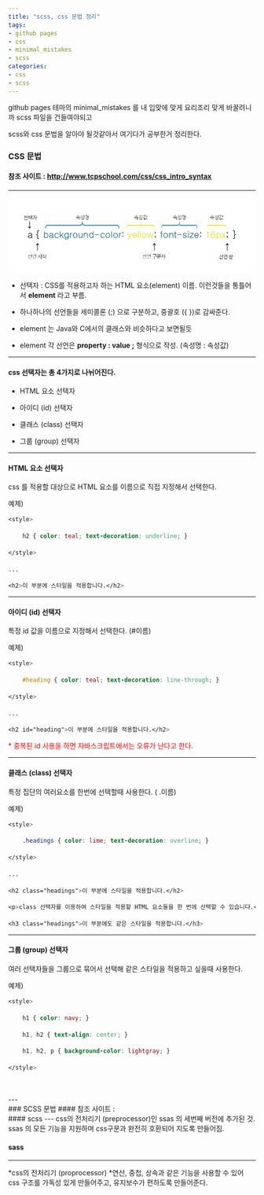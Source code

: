 ```yaml
---
title: "scss, css 문법 정리"
tags:
- github pages
- css
- minimal_mistakes
- scss
categories:
- css
- scss
---
```


github pages 테마의 minimal_mistakes 를 내 입맞에 맞게 요리조리 맞게 바꿀려니까 scss 파일을 건들여야되고

scss와 css 문법을 알아야 될것같아서 여기다가 공부한거 정리한다.




### CSS 문법
#### 참조 사이트  : <http://www.tcpschool.com/css/css_intro_syntax>
----------------------------------------------------------------------------------------------------------------------------------------





![css_syntax](/assets/image/posts_image/post_css_study/img_css_syntax.png)



* 선택자 :  CSS를 적용하고자 하는 HTML 요소(element) 이름. 이런것들을 통틀어서 **element** 라고 부름.

*  하나하나의 선언들을 세미콜론 (;) 으로 구분하고, 중괄호 ({  })로 감싸준다.

* element 는 Java와 C에서의 클래스와 비슷하다고 보면될듯

* element 각 선언은 **property : value ;** 형식으로 작성. (속성명 : 속성값)

---


#### css 선택자는 총 4가지로 나뉘어진다.

* HTML 요소 선택자

* 아이디 (id) 선택자

* 클래스 (class) 선택자

* 그룹 (group) 선택자

---

#### HTML 요소 선택자
css 를 적용할 대상으로 HTML 요소를 이름으로 직접 지정해서 선택한다.

예제)
```css
<style>

    h2 { color: teal; text-decoration: underline; }

</style>

...

<h2>이 부분에 스타일을 적용합니다.</h2>
```

---

#### 아이디 (id) 선택자
특정 id 값을 이름으로 지정해서 선택한다. (#이름)

예제)
```css
<style>

    #heading { color: teal; text-decoration: line-through; }

</style>

...

<h2 id="heading">이 부분에 스타일을 적용합니다.</h2>
```


<span style="color:red">\* 중복된 id 사용을 하면 자바스크립트에서는 오류가 난다고 한다.</span>

---

#### 클래스 (class) 선택자
특정 집단의 여러요소를 한번에 선택할때 사용한다. ( .이름)

예제)
```css
<style>

    .headings { color: lime; text-decoration: overline; }

</style>

...

<h2 class="headings">이 부분에 스타일을 적용합니다.</h2>

<p>class 선택자를 이용하여 스타일을 적용할 HTML 요소들을 한 번에 선택할 수 있습니다.</p>

<h3 class="headings">이 부분에도 같은 스타일을 적용합니다.</h3>
```

---

#### 그룹 (group) 선택자
여러 선택자들을 그룹으로 묶어서 선택해 같은 스타일을 적용하고 싶을때 사용한다.

예제)

```css
<style>

    h1 { color: navy; }

    h1, h2 { text-align: center; }

    h1, h2, p { background-color: lightgray; }

</style>
```

<br>
<br>
---
<br>
### SCSS 문법
#### 참조 사이트 :  <https://jinminkim-50502.medium.com/css-preprocessor-sass-scss-25dc8329f867>
<br>
#### scss
---
css의 전처리기 (preprocessor)인 ssas 의 세번째 버전에 추가된 것. ssas 의 모든 기능을 지원하며 css구문과 완전히 호환되어 지도록 만들어짐.


#### sass
---
*css의 전처리기 (proprocessor)
*연산, 중첩, 상속과 같은 기능을 사용할 수 있어 css 구조를 가독성 있게 만들어주고, 유지보수가 편하도록 만들어준다.
